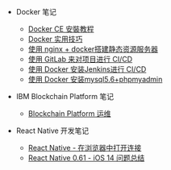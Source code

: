 - Docker 笔记
    * [Docker CE 安裝教程](docker/docker.md)
    * [Docker 实用技巧](docker/docker-skills.md)
    * [使用 nginx + docker搭建静态资源服务器](docker/nigix+docker.md)
    * [使用 GitLab 来对项目进行 CI/CD](docker/gitlab.md)
    * [使用 Docker 安装Jenkins进行 CI/CD](docker/jenkins.md)
    * [使用 Docker 安装mysql5.6+phpmyadmin](docker/mysql+phpmyadmin.md)

- IBM Blockchain Platform 笔记
    * [Blockchain Platform 运维](IBM/managing-deployed-components.md)

- React Native 开发笔记
    * [React Native - 在浏览器中打开连接](react-native/react-native-html.md)
    *  [React Native 0.61 - iOS 14 问题总结](react-native/ios14-issues.md)